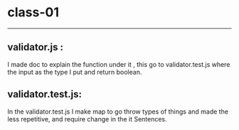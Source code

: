 # class-01
---
## validator.js :
I made doc to explain the function under it , this go to  validator.test.js  where the input as the  type I put and return boolean. 

## validator.test.js:
In the validator.test.js I make map to go throw types of things and made the less repetitive, and require change in the it Sentences.
 

